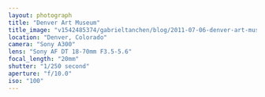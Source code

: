 ```yaml
---
layout: photograph
title: "Denver Art Museum"
title_image: "v1542485374/gabrieltanchen/blog/2011-07-06-denver-art-museum/main-image.jpg"
location: "Denver, Colorado"
camera: "Sony A300"
lens: "Sony AF DT 18-70mm F3.5-5.6"
focal_length: "20mm"
shutter: "1/250 second"
aperture: "f/10.0"
iso: "100"
---
```

